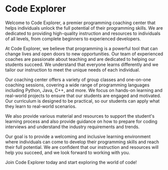 # Code Explorer

Welcome to Code Explorer, a premier programming coaching center that helps individuals unlock the full potential of their programming skills. We are dedicated to providing high-quality instruction and resources to individuals of all levels, from complete beginners to experienced developers.

At Code Explorer, we believe that programming is a powerful tool that can change lives and open doors to new opportunities. Our team of experienced coaches are passionate about teaching and are dedicated to helping our students succeed. We understand that everyone learns differently and we tailor our instruction to meet the unique needs of each individual.

Our coaching center offers a variety of group classes and one-on-one coaching sessions, covering a wide range of programming languages including Python, Java, C++, and more. We focus on hands-on learning and real-world projects to ensure that our students are engaged and motivated. Our curriculum is designed to be practical, so our students can apply what they learn to real-world scenarios.

We also provide various material and resources to support the student's learning process and also provide guidance on how to prepare for coding interviews and understand the industry requirements and trends.

Our goal is to provide a welcoming and inclusive learning environment where individuals can come to develop their programming skills and reach their full potential. We are confident that our instruction and resources will help you succeed, and we look forward to working with you.

Join Code Explorer today and start exploring the world of code!